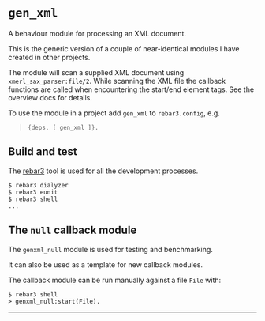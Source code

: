 # `gen_xml`

A behaviour module for processing an XML document.

This is the generic version of a couple of near-identical modules I
have created in other projects.

The module will scan a supplied XML document using
`xmerl_sax_parser:file/2`. While scanning the XML file the callback
functions are called when encountering the start/end element tags. See
the overview docs for details.

To use the module in a project add `gen_xml` to `rebar3.config`, e.g.

> `{deps, [ gen_xml ]}.`

## Build and test

The [rebar3](https://rebar3.org/) tool is used for all the development
processes.

    $ rebar3 dialyzer
    $ rebar3 eunit
    $ rebar3 shell
    ...
 
## The `null` callback module

The `genxml_null` module is used for testing and benchmarking.

It can also be used as a template for new callback modules.

The callback module can be run manually against a file `File` with:

    $ rebar3 shell
    > genxml_null:start(File).

---
